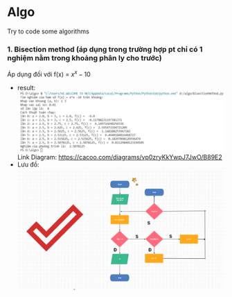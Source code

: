 # Algo
Try to code some algorithms
### 1. Bisection method  (áp dụng trong trường hợp pt chỉ có 1 nghiệm nằm trong khoảng phân ly cho trước)
Áp dụng đối với f(x) = $x^x-10$
- result: 
![result_1](https://github.com/huyvu15/Algo/blob/main/result_Bisectioin_method.png)
Link Diagram: https://cacoo.com/diagrams/vp0zryKkYwpJ7JwO/B89E2
- Lưu đồ:  
![Diagram](https://github.com/huyvu15/Algo/blob/main/Bisection_diagram.png)
